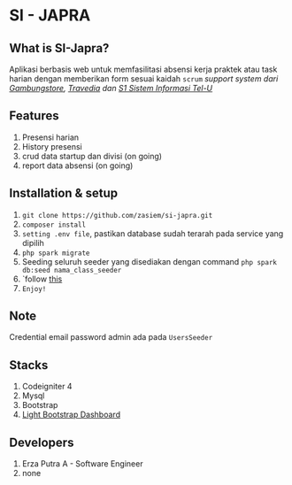 # SI - JAPRA

## What is SI-Japra?
Aplikasi berbasis web untuk memfasilitasi absensi kerja praktek atau task harian dengan memberikan form sesuai kaidah `scrum`
*support system dari [Gambungstore](https://gambungstore.id), [Travedia](https://travedia.id) dan [S1 Sistem Informasi Tel-U](https://bis.telkomuniversity.ac.id)*

## Features
1. Presensi harian
2. History presensi
3. crud data startup dan divisi (on going)
4. report data absensi (on going)

## Installation & setup
1. `git clone https://github.com/zasiem/si-japra.git`
2. `composer install`
3. `setting .env file`, pastikan database sudah terarah pada service yang dipilih
4. `php spark migrate`
5. Seeding seluruh seeder yang disediakan dengan command `php spark db:seed nama_class_seeder`
5. `follow [this](https://instagram.com/erzaputra_)
6. `Enjoy!`

## Note
Credential email password admin ada pada `UsersSeeder`

## Stacks
1. Codeigniter 4
2. Mysql
3. Bootstrap
4. [Light Bootstrap Dashboard](https://www.creative-tim.com/product/light-bootstrap-dashboard)

## Developers
1. Erza Putra A - Software Engineer
2. none
